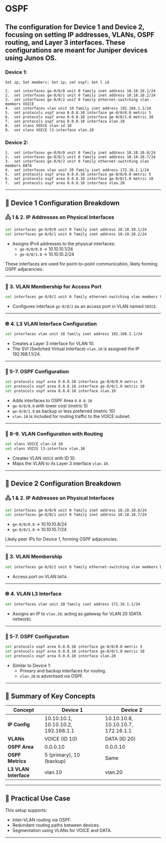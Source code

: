 # OSPF

## The configuration for **Device 1** and **Device 2**, focusing on setting IP addresses, VLANs, OSPF routing, and Layer 3 interfaces. These configurations are meant for Juniper devices using Junos OS.


### Device 1:
```
Set ip; Set members; Set ip; set ospf; Set l id

1.	set interfaces ge-0/0/0 unit 0 family inet address 10.10.10.1/24
2.	set interfaces ge-0/0/1 unit 0 family inet address 10.10.10.2/24
3.	set interfaces ge-0/0/2 unit 0 family ethernet-switching vlan members VOICE
4.	set interfaces vlan unit 10 family inet address 192.168.1.1/24
5.	set protocols ospf area 0.0.0.10 interface ge-0/0/0.0 metric 5
6.	set protocols ospf area 0.0.0.10 interface ge-0/0/1.0 metric 10
7.	set protocols ospf area 0.0.0.10 interface vlan.10
8.	set vlans VOICE vlan-id 10
9.	set vlans VOICE l3-interface vlan.10
```

### Device 2:

```
1.	set interfaces ge-0/0/0 unit 0 family inet address 10.10.10.8/24
2.	set interfaces ge-0/0/1 unit 0 family inet address 10.10.10.7/24
3.	set interfaces ge-0/0/2 unit 0 family ethernet-switching vlan members DATA
4.	set interfaces vlan unit 20 family inet address 172.16.1.1/24
5.	set protocols ospf area 0.0.0.10 interface ge-0/0/0.0 metric 5
6.	set protocols ospf area 0.0.0.10 interface ge-0/0/1.0 metric 10
7.	set protocols ospf area 0.0.0.10 interface vlan.20
```



---

## 🔧 **Device 1 Configuration Breakdown**

### 🖧 1 & 2. IP Addresses on Physical Interfaces
```bash
set interfaces ge-0/0/0 unit 0 family inet address 10.10.10.1/24
set interfaces ge-0/0/1 unit 0 family inet address 10.10.10.2/24
```
- Assigns IPv4 addresses to the physical interfaces:
  - `ge-0/0/0.0` → 10.10.10.1/24
  - `ge-0/0/1.0` → 10.10.10.2/24

These interfaces are used for point-to-point communication, likely forming OSPF adjacencies.

---

### 🔁 3. VLAN Membership for Access Port
```bash
set interfaces ge-0/0/2 unit 0 family ethernet-switching vlan members VOICE
```
- Configures interface `ge-0/0/2` as an access port in VLAN named `VOICE`.

---

### 🌐 4. L3 VLAN Interface Configuration
```bash
set interfaces vlan unit 10 family inet address 192.168.1.1/24
```
- Creates a Layer 3 interface for VLAN 10.
- The SVI (Switched Virtual Interface) `vlan.10` is assigned the IP 192.168.1.1/24.

---

### 🔁 5-7. OSPF Configuration
```bash
set protocols ospf area 0.0.0.10 interface ge-0/0/0.0 metric 5
set protocols ospf area 0.0.0.10 interface ge-0/0/1.0 metric 10
set protocols ospf area 0.0.0.10 interface vlan.10
```
- Adds interfaces to OSPF Area `0.0.0.10`
- `ge-0/0/0.0` with lower cost (metric 5)
- `ge-0/0/1.0` as backup or less preferred (metric 10)
- `vlan.10` is included for routing traffic to the VOICE subnet.

---

### 🧱 8-9. VLAN Configuration with Routing
```bash
set vlans VOICE vlan-id 10
set vlans VOICE l3-interface vlan.10
```
- Creates VLAN `VOICE` with ID 10.
- Maps the VLAN to its Layer 3 interface `vlan.10`.

---

## 🔧 **Device 2 Configuration Breakdown**

### 🖧 1 & 2. IP Addresses on Physical Interfaces
```bash
set interfaces ge-0/0/0 unit 0 family inet address 10.10.10.8/24
set interfaces ge-0/0/1 unit 0 family inet address 10.10.10.7/24
```
- `ge-0/0/0.0` → 10.10.10.8/24
- `ge-0/0/1.0` → 10.10.10.7/24

Likely peer IPs for Device 1, forming OSPF adjacencies.

---

### 🔁 3. VLAN Membership
```bash
set interfaces ge-0/0/2 unit 0 family ethernet-switching vlan members DATA
```
- Access port on VLAN `DATA`.

---

### 🌐 4. VLAN L3 Interface
```bash
set interfaces vlan unit 20 family inet address 172.16.1.1/24
```
- Assigns an IP to `vlan.20`, acting as gateway for VLAN 20 (DATA network).

---

### 🔁 5-7. OSPF Configuration
```bash
set protocols ospf area 0.0.0.10 interface ge-0/0/0.0 metric 5
set protocols ospf area 0.0.0.10 interface ge-0/0/1.0 metric 10
set protocols ospf area 0.0.0.10 interface vlan.20
```
- Similar to Device 1:
  - Primary and backup interfaces for routing.
  - `vlan.20` is advertised via OSPF.

---

## 🧠 Summary of Key Concepts

| Concept | Device 1 | Device 2 |
|--------|----------|----------|
| **IP Config** | 10.10.10.1, 10.10.10.2, 192.168.1.1 | 10.10.10.8, 10.10.10.7, 172.16.1.1 |
| **VLANs** | VOICE (ID 10) | DATA (ID 20) |
| **OSPF Area** | 0.0.0.10 | 0.0.0.10 |
| **OSPF Metrics** | 5 (primary), 10 (backup) | Same |
| **L3 VLAN Interface** | vlan.10 | vlan.20 |

---

## 🧪 Practical Use Case

This setup supports:
- Inter-VLAN routing via OSPF.
- Redundant routing paths between devices.
- Segmentation using VLANs for VOICE and DATA.

---

